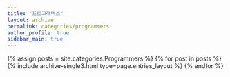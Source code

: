 ```yaml
---
title: "프로그래머스"
layout: archive
permalink: categories/programmers
author_profile: true
sidebar_main: true
---
```

<!--permalink, 이 파일의 뒷 이름은 같아야하는 듯--!>
<!-- 공백이 포함되어 있는 카테고리 이름의 경우 site.categories.['a b c'] 이런식으로! -->

{% assign posts = site.categories.Programmers %}
{% for post in posts %} {% include archive-single3.html type=page.entries_layout %} {% endfor %}
